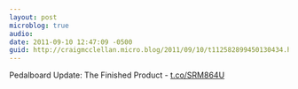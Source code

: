 ```yaml
---
layout: post
microblog: true
audio: 
date: 2011-09-10 12:47:09 -0500
guid: http://craigmcclellan.micro.blog/2011/09/10/t112582899450130434.html
---
```

Pedalboard Update: The Finished Product - [t.co/SRM864U](http://t.co/SRM864U)
